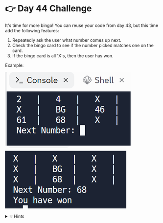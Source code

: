 # 👉 Day 44 Challenge

It's time for more bingo! You can reuse your code from day 43, but this time add the following features:

1. Repeatedly ask the user what number comes up next.
2. Check the bingo card to see if the number picked matches one on the card.
3. If the bingo card is all 'X's, then the user has won.

Example:

![](resources/05_challenge_example.png)
![](resources/05_challenge_example2.png)

<details> <summary> 💡 Hints </summary>
  
- Create a subroutine called `create_card` to clean up some of the code from Day 43.
- Use a variable and loop to store how many x's there are on the card. Add one every time a number is replaced.
- Check the variable every time to see if it has reached the magic winning number.

</details>